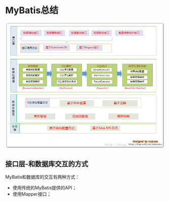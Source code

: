 #  MyBatis总结


![](/images/mybatis/mybatis.png "MyBatis框架整体设计")

## 接口层-和数据库交互的方式
MyBatis和数据库的交互有两种方式：
* 使用传统的MyBatis提供的API；
* 使用Mapper接口；

